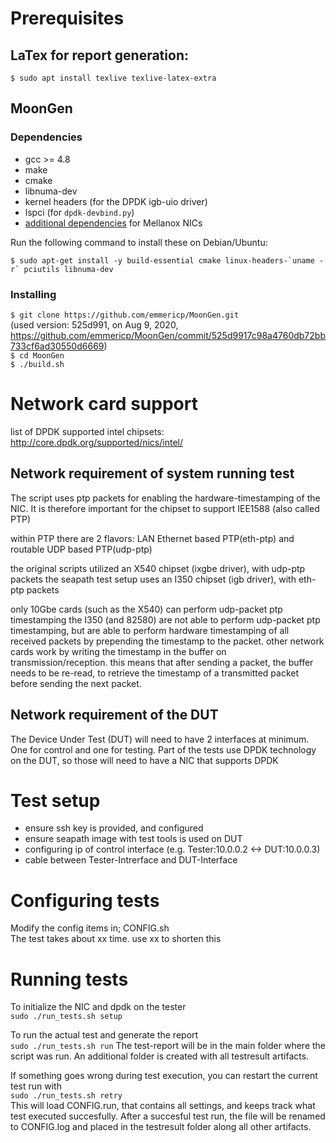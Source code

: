 

# Prerequisites #

## LaTex for report generation:
`$ sudo apt install texlive texlive-latex-extra`  

## MoonGen 

### Dependencies

* gcc >= 4.8
* make
* cmake
* libnuma-dev
* kernel headers (for the DPDK igb-uio driver)
* lspci (for `dpdk-devbind.py`)
* [additional dependencies](https://github.com/libmoon/libmoon/blob/master/install-mlx.md) for Mellanox NICs

Run the following command to install these on Debian/Ubuntu:  

```
$ sudo apt-get install -y build-essential cmake linux-headers-`uname -r` pciutils libnuma-dev
```


### Installing

`$ git clone https://github.com/emmericp/MoonGen.git`  
(used version: 525d991, on Aug 9, 2020, https://github.com/emmericp/MoonGen/commit/525d9917c98a4760db72bb733cf6ad30550d6669)  
`$ cd MoonGen`  
`$ ./build.sh`  


# Network card support #

list of DPDK supported intel chipsets:  
http://core.dpdk.org/supported/nics/intel/  


## Network requirement of system running test

The script uses ptp packets for enabling the hardware-timestamping of the NIC.
It is therefore important for the chipset to support IEE1588 (also called PTP)

within PTP there are 2 flavors: LAN Ethernet based PTP(eth-ptp) and routable UDP based PTP(udp-ptp)

the original scripts utilized an X540 chipset (ixgbe driver), with udp-ptp packets
the seapath test setup uses an I350 chipset (igb driver), with eth-ptp packets

only 10Gbe cards (such as the X540) can perform udp-packet ptp timestamping
the I350 (and 82580) are not able to perform udp-packet ptp timestamping, 
but are able to perform hardware timestamping of all received packets by prepending the timestamp to the packet.
other network cards work by writing the timestamp in the buffer on transmission/reception.
this means that after sending a packet, the buffer needs to be re-read, 
to retrieve the timestamp of a transmitted packet before sending the next packet.


## Network requirement of the DUT

The Device Under Test (DUT) will need to have 2 interfaces at minimum. One for control and one for testing.
Part of the tests use DPDK technology on the DUT, so those will need to have a NIC that supports DPDK


# Test setup #

- ensure ssh key is provided, and configured
- ensure seapath image with test tools is used on DUT
- configuring ip of control interface (e.g. Tester:10.0.0.2 <-> DUT:10.0.0.3)
- cable between Tester-Intrerface and DUT-Interface

# Configuring tests #

Modify the config items in; CONFIG.sh  
The test takes about xx time. use xx to shorten this  


# Running tests #

To initialize the NIC and dpdk on the tester  
`sudo ./run_tests.sh setup`

To run the actual test and generate the report  
`sudo ./run_tests.sh run`
The test-report will be in the main folder where the script was run.
An additional folder is created with all testresult artifacts.

If something goes wrong during test execution, you can restart the current test run with  
`sudo ./run_tests.sh retry`  
This will load CONFIG.run, that contains all settings, and keeps track what test executed succesfully.
After a succesful test run, the file will be renamed to CONFIG.log and placed in the testresult folder along all other artifacts.


